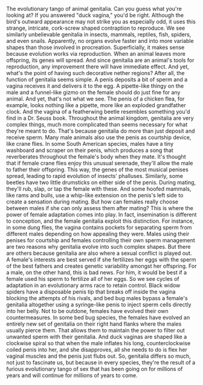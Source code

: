 The evolutionary tango  of animal genitalia. Can you guess what you're looking at? If you answered "duck vagina," you'd be right. Although the bird's outward appearance may not strike you as especially odd, it uses this strange, intricate, cork-screw shaped contraption  to reproduce. We see similarly unbelievable genitalia in insects, mammals, reptiles, fish, spiders, and even snails. Apparently, no organs evolve faster and into more variable shapes than those involved in procreation. Superficially, it makes sense because evolution works via reproduction. When an animal leaves more offspring, its genes will spread. And since genitalia are an animal's tools for reproduction, any improvement there  will have immediate effect. And yet, what's the point of having such decorative nether regions? After all, the function  of genitalia seems simple. A penis deposits a bit of sperm and a vagina receives it  and delivers it to the egg. A pipette-like thingy on the male and a funnel-like gizmo on the female should do just fine for any animal. And yet, that's not what we see. The penis of a chicken flea, for example, looks nothing like a pipette, more like an exploded grandfather clock. And the vagina of a featherwing beetle resembles something you'd find in a Dr. Seuss book. Throughout the animal kingdom, genitalia are very complex things, much more complicated than seems necessary for what they're meant to do. That's because genitalia do more than just deposit and receive sperm. Many male animals also use the penis as courtship device, like crane flies. In some South American species, males have a tiny washboard and scraper on their penis, which produces a song that reverberates throughout the female's body when they mate. It's thought that if female crane flies enjoy this unusual serenade, they'll allow the male  to father their offspring. This way, the genes of the most musical penises spread, leading to rapid evolution of insects' phalluses. Similarly, some beetles have two little drumsticks on either side of the penis. During mating, they'll rub, slap, or tap the female with these. And some hoofed mammals, like rams and bulls, use a whip-like extension  on the penis's left side to create a sensation during mating. But how can females really choose between males if she can only assess them after mating? This is where the power of female adaptation comes into play. In fact, insemination is different to conception, and the female genitalia exploit this distinction. For instance, in some dung flies, the vagina contains pockets for separating sperm from different males depending on how appealing they were. Males using their penises for courtship and females controlling  their own sperm management are two reasons why genitalia evolve into such complex shapes. But there are others because genitalia are also where a sexual conflict is played out. A female's interests are best served if she fertilizes her eggs with the sperm of the best fathers and creates genetic variability amongst her offspring. For a male, on the other hand, this is bad news. For him, it would be best if a female used his sperm to fertilize all of her eggs. So we see cycles of adaptation in an evolutionary arms race to retain control. Black widow spiders  have a disposable penis tip that breaks off inside the vagina blocking the attempts of his rivals, and bed bug males bypass a female's genitalia altogether using a syringe-like penis to inject sperm cells directly into her belly. Not to be outdone, females have evolved  their own countermeasures. In some bed bug species, the females have evolved an entirely new set of genitalia on their right hand flanks where the males usually pierce them. That allows them to maintain the power to filter out unwanted sperm with their genitalia. And duck vaginas are shaped like a clockwise spiral so that when the male inflates his long, counterclockwise coiled penis into her, and she disapproves, all she needs to do  is flex her vaginal muscles and the penis just flubs out. So, genitalia differs so much, not just to fascinate us, but because in every species, they're the result of  a furious evolutionary tango of sex that has been going on for millions of years and will continue for millions  of years to come. 